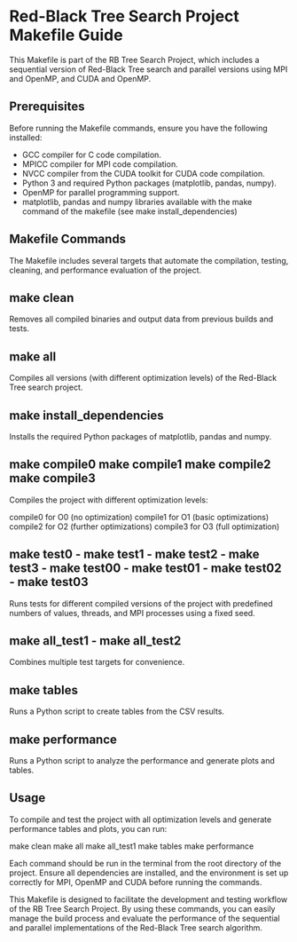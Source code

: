 # Red-Black Tree Search Project Makefile Guide

This Makefile is part of the RB Tree Search Project, which includes a sequential version of Red-Black Tree search and parallel versions using MPI and OpenMP, and CUDA and OpenMP.

## Prerequisites

Before running the Makefile commands, ensure you have the following installed:
- GCC compiler for C code compilation.
- MPICC compiler for MPI code compilation.
- NVCC compiler from the CUDA toolkit for CUDA code compilation.
- Python 3 and required Python packages (matplotlib, pandas, numpy).
- OpenMP for parallel programming support.
- matplotlib, pandas and numpy libraries available with the make command of the makefile (see make install_dependencies)

## Makefile Commands

The Makefile includes several targets that automate the compilation, testing, cleaning, and performance evaluation of the project.

## make clean

Removes all compiled binaries and output data from previous builds and tests.

## make all

Compiles all versions (with different optimization levels) of the Red-Black Tree search project.

## make install_dependencies

Installs the required Python packages of matplotlib, pandas and numpy.

## make compile0 make compile1 make compile2 make compile3

Compiles the project with different optimization levels:

compile0 for O0 (no optimization)
compile1 for O1 (basic optimizations)
compile2 for O2 (further optimizations)
compile3 for O3 (full optimization)

## make test0 - make test1 - make test2 - make test3 - make test00 - make test01 - make test02 - make test03

Runs tests for different compiled versions of the project with predefined numbers of values, threads, and MPI processes using a fixed seed.

## make all_test1 - make all_test2

Combines multiple test targets for convenience.

## make tables

Runs a Python script to create tables from the CSV results.

## make performance

Runs a Python script to analyze the performance and generate plots and tables.

## Usage
To compile and test the project with all optimization levels and generate performance tables and plots, you can run:

make clean
make all
make all_test1
make tables
make performance

Each command should be run in the terminal from the root directory of the project. Ensure all dependencies are installed, and the environment is set up correctly for MPI, OpenMP and CUDA before running the commands.

This Makefile is designed to facilitate the development and testing workflow of the RB Tree Search Project. By using these commands, you can easily manage the build process and evaluate the performance of the sequential and parallel implementations of the Red-Black Tree search algorithm.
